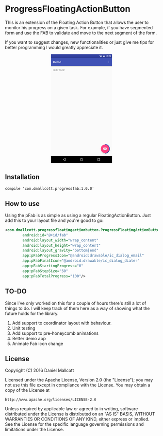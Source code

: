 # ProgressFloatingActionButton 

This is an extension of the Floating Action Button that allows the user to monitor his progress on a given task. For example, if you have segmented form and use the FAB to validate and move to the next segment of the form. 

If you want to suggest changes, new functionalities or just give me tips for better programming I would greatly appreciate it.

<p align="center">
    <img src="media/screenshot.png" alt="Screenshot" width="40%"/>
</p>

## Installation

```
compile 'com.dmallcott:progressfab:1.0.0'
```

## How to use

Using the pFab is as simple as using a regular FloatingActionButton. Just add this to your layout file and you're good to go:

```xml
<com.dmallcott.progressfloatingactionbutton.ProgressFloatingActionButton
        android:id="@+id/fab"
        android:layout_width="wrap_content"
        android:layout_height="wrap_content"
        android:layout_gravity="bottom|end"
        app:pFabProgressIcon="@android:drawable/ic_dialog_email"
        app:pFabFinalIcon="@android:drawable/ic_dialog_dialer"
        app:pFabStartingProgress="0"
        app:pFabStepSize="50"
        app:pFabTotalProgress="100"/>
```

## TO-DO

Since I've only worked on this for a couple of hours there's still a lot of things to do. I will keep track of them here as a way of showing what the future holds for the library.

<ol>
<li>Add support to coordinator layout with behaviour.</li>
<li>Unit testing</li>
<li>Add support to pre-honeycomb animations</li>
<li>Better demo app</li>
<li>Animate Fab icon change</li>
</ol>

## License

Copyright (C) 2016 Daniel Mallcott

Licensed under the Apache License, Version 2.0 (the "License");
you may not use this file except in compliance with the License.
You may obtain a copy of the License at
 
    http://www.apache.org/licenses/LICENSE-2.0
 
Unless required by applicable law or agreed to in writing, software
distributed under the License is distributed on an "AS IS" BASIS,
WITHOUT WARRANTIES OR CONDITIONS OF ANY KIND, either express or implied.
See the License for the specific language governing permissions and
limitations under the License.
 
